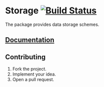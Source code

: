 # Storage [![Build Status][status-img]][status-url]

The package provides data storage schemes.

## [Documentation][docs]

## Contributing

1. Fork the project.
2. Implement your idea.
3. Open a pull request.

[status-img]: https://travis-ci.org/stainless-steel/storage.svg?branch=master
[status-url]: https://travis-ci.org/stainless-steel/storage
[docs]: https://stainless-steel.github.io/storage

